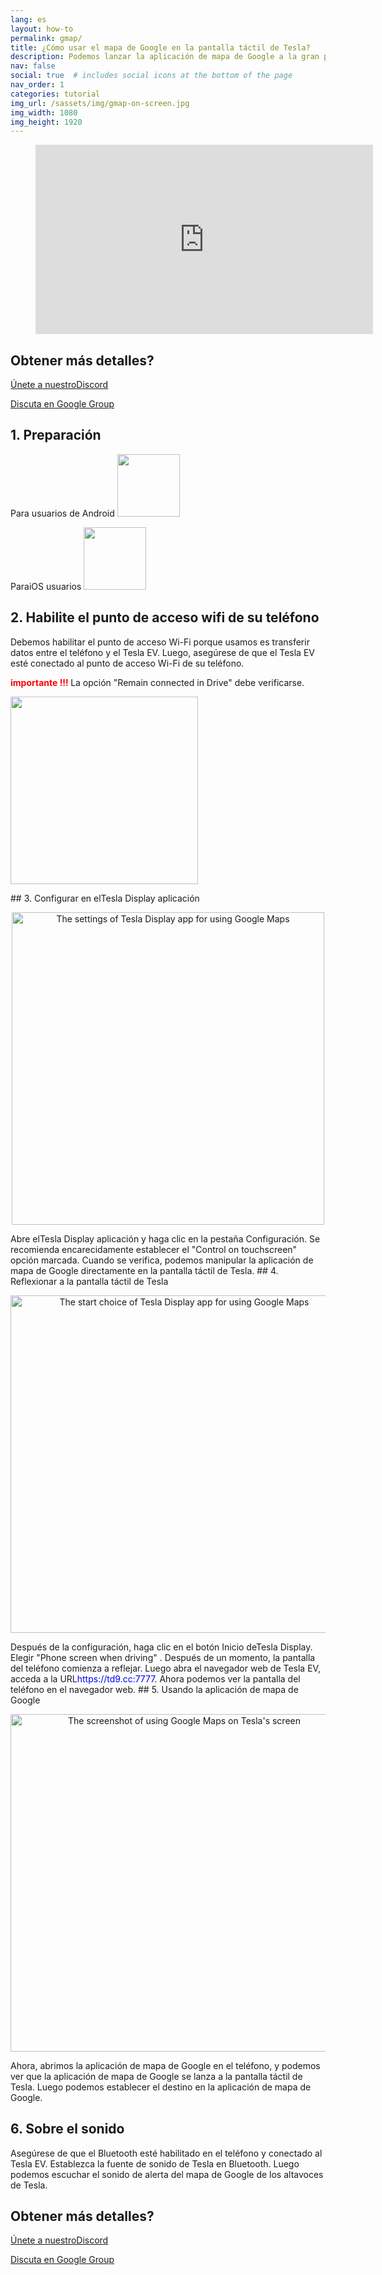 ```yaml
---
lang: es
layout: how-to
permalink: gmap/
title: ¿Cómo usar el mapa de Google en la pantalla táctil de Tesla?
description: Podemos lanzar la aplicación de mapa de Google a la gran pantalla táctil de Tesla mientras conduce, e incluso podemos manipular la aplicación de mapa de Google en la pantalla táctil de Tesla directamente.
nav: false
social: true  # includes social icons at the bottom of the page
nav_order: 1
categories: tutorial
img_url: /sassets/img/gmap-on-screen.jpg
img_width: 1080
img_height: 1920
---
```

<!-- _pages/gmap.md -->
<!-- blank line -->
<figure class= "video-container" >
  <iframe width= "540"  height= "303"  src= "https://www.youtube.com/embed/92OYkMitWQI"  frameborder= "0"  allowfullscreen= "true" > </iframe>
</figure>
<!-- blank line -->

## Obtener más detalles?
<p> <a href = "https://discord.gg/Tvbs9uWcN9"  Target = "_blank" > Únete a nuestroDiscord</a> </p>
<p> <a href = "https://groups.google.com/g/tesla-display"  Target = "_blank" > Discuta en Google Group </a> </p>

## 1. Preparación
Para usuarios de Android
<a id = "googleplay"  href = "https://play.google.com/store/apps/details?id=io.github.blackpill.tesladisplay&referrer=utm_source%3Dgithub%26utm_medium%3Dorganic" >
<img src= "/assets/img/google-play-badge.svg"  height= "100px" >
</a>

ParaiOS usuarios
<a id = "appstore"  href = "https://apps.apple.com/app/tesdisplay-screen-mirror/id6469987744" >
<img src= "/assets/img/app-store-badge.png"  height= "100px" >
</a>

## 2. Habilite el punto de acceso wifi de su teléfono
<p> Debemos habilitar el punto de acceso Wi-Fi porque usamos es transferir datos entre el teléfono y el Tesla EV.
Luego, asegúrese de que el Tesla EV esté conectado al punto de acceso Wi-Fi de su teléfono. </p>
<p><span style= "color: red" > <b> importante !!! </b></span> La opción "Remain connected in Drive"  debe verificarse. </p>
<img src= "/assets/img/wifi-connected.jpg"  height= "300px" >
</p>
## 3. Configurar en elTesla Display aplicación
<p style= "text-align: center;" >
<img src= "/assets/img/settings-nav.jpg"  alt= "The settings of Tesla Display app for using Google Maps"  height= "500px" >
</p>
Abre elTesla Display aplicación y haga clic en la pestaña Configuración.
Se recomienda encarecidamente establecer el "Control on touchscreen"  opción marcada. Cuando se verifica, podemos manipular la aplicación de mapa de Google directamente en la pantalla táctil de Tesla.
## 4. Reflexionar a la pantalla táctil de Tesla
<p style= "text-align: center;" >
<img src= "/assets/img/phone-screen.jpg"  alt= "The start choice of Tesla Display app for using Google Maps"  width= "540px" >
</p>
Después de la configuración, haga clic en el botón Inicio deTesla Display. Elegir "Phone screen when driving" . Después de un momento, la pantalla del teléfono comienza a reflejar.
Luego abra el navegador web de Tesla EV, acceda a la URL<span style= "color:blue" >https://td9.cc:7777</span>. Ahora podemos ver la pantalla del teléfono en el navegador web.
## 5. Usando la aplicación de mapa de Google
<p style= "text-align: center;" >
<img src= "/assets/img/gmap-on-screen.jpg"  alt= "The screenshot of using Google Maps on Tesla's screen"  width= "540px" >
</p>
Ahora, abrimos la aplicación de mapa de Google en el teléfono, y podemos ver que la aplicación de mapa de Google se lanza a la pantalla táctil de Tesla.
Luego podemos establecer el destino en la aplicación de mapa de Google.

## 6. Sobre el sonido
Asegúrese de que el Bluetooth esté habilitado en el teléfono y conectado al Tesla EV.
Establezca la fuente de sonido de Tesla en Bluetooth.
Luego podemos escuchar el sonido de alerta del mapa de Google de los altavoces de Tesla.

## Obtener más detalles?
<p> <a href = "https://discord.gg/Tvbs9uWcN9"  Target = "_blank" > Únete a nuestroDiscord</a> </p>
<p> <a href = "https://groups.google.com/g/tesla-display"  Target = "_blank" > Discuta en Google Group </a> </p>

